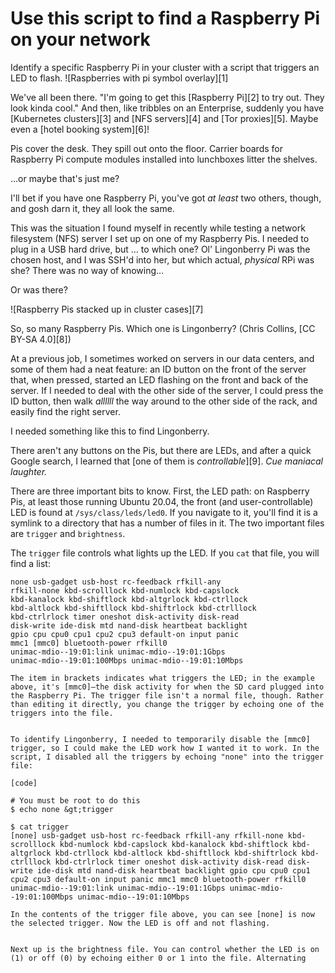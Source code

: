 [#]: collector: (lujun9972)
[#]: translator: ( )
[#]: reviewer: ( )
[#]: publisher: ( )
[#]: url: ( )
[#]: subject: (Use this script to find a Raspberry Pi on your network)
[#]: via: (https://opensource.com/article/20/6/find-raspberry-pi)
[#]: author: (Chris Collins https://opensource.com/users/clcollins)

Use this script to find a Raspberry Pi on your network
======
Identify a specific Raspberry Pi in your cluster with a script that
triggers an LED to flash.
![Raspberries with pi symbol overlay][1]

We've all been there. "I'm going to get this [Raspberry Pi][2] to try out. They look kinda cool." And then, like tribbles on an Enterprise, suddenly you have [Kubernetes clusters][3] and [NFS servers][4] and [Tor proxies][5]. Maybe even a [hotel booking system][6]!

Pis cover the desk. They spill out onto the floor. Carrier boards for Raspberry Pi compute modules installed into lunchboxes litter the shelves.

…or maybe that's just me?

I'll bet if you have one Raspberry Pi, you've got _at least_ two others, though, and gosh darn it, they all look the same.

This was the situation I found myself in recently while testing a network filesystem (NFS) server I set up on one of my Raspberry Pis. I needed to plug in a USB hard drive, but … to which one? Ol' Lingonberry Pi was the chosen host, and I was SSH'd into her, but which actual, _physical_ RPi was she? There was no way of knowing…

Or was there?

![Raspberry Pis stacked up in cluster cases][7]

So, so many Raspberry Pis. Which one is Lingonberry? (Chris Collins, [CC BY-SA 4.0][8])

At a previous job, I sometimes worked on servers in our data centers, and some of them had a neat feature: an ID button on the front of the server that, when pressed, started an LED flashing on the front and back of the server. If I needed to deal with the other side of the server, I could press the ID button, then walk _allllll_ the way around to the other side of the rack, and easily find the right server.

I needed something like this to find Lingonberry.

There aren't any buttons on the Pis, but there are LEDs, and after a quick Google search, I learned that [one of them is _controllable_][9]. _Cue maniacal laughter._

There are three important bits to know. First, the LED path: on Raspberry Pis, at least those running Ubuntu 20.04, the front (and user-controllable) LED is found at `/sys/class/leds/led0`. If you navigate to it, you'll find it is a symlink to a directory that has a number of files in it. The two important files are `trigger` and `brightness`.

The `trigger` file controls what lights up the LED. If you `cat` that file, you will find a list:

```
none usb-gadget usb-host rc-feedback rfkill-any
rfkill-none kbd-scrolllock kbd-numlock kbd-capslock
kbd-kanalock kbd-shiftlock kbd-altgrlock kbd-ctrllock
kbd-altlock kbd-shiftllock kbd-shiftrlock kbd-ctrlllock
kbd-ctrlrlock timer oneshot disk-activity disk-read
disk-write ide-disk mtd nand-disk heartbeat backlight
gpio cpu cpu0 cpu1 cpu2 cpu3 default-on input panic
mmc1 [mmc0] bluetooth-power rfkill0
unimac-mdio--19:01:link unimac-mdio--19:01:1Gbps
unimac-mdio--19:01:100Mbps unimac-mdio--19:01:10Mbps
```


    The item in brackets indicates what triggers the LED; in the example above, it's [mmc0]—the disk activity for when the SD card plugged into the Raspberry Pi. The trigger file isn't a normal file, though. Rather than editing it directly, you change the trigger by echoing one of the triggers into the file.


    To identify Lingonberry, I needed to temporarily disable the [mmc0] trigger, so I could make the LED work how I wanted it to work. In the script, I disabled all the triggers by echoing "none" into the trigger file:

    [code]

```
# You must be root to do this
$ echo none &gt;trigger

$ cat trigger
[none] usb-gadget usb-host rc-feedback rfkill-any rfkill-none kbd-scrolllock kbd-numlock kbd-capslock kbd-kanalock kbd-shiftlock kbd-altgrlock kbd-ctrllock kbd-altlock kbd-shiftllock kbd-shiftrlock kbd-ctrlllock kbd-ctrlrlock timer oneshot disk-activity disk-read disk-write ide-disk mtd nand-disk heartbeat backlight gpio cpu cpu0 cpu1 cpu2 cpu3 default-on input panic mmc1 mmc0 bluetooth-power rfkill0 unimac-mdio--19:01:link unimac-mdio--19:01:1Gbps unimac-mdio--19:01:100Mbps unimac-mdio--19:01:10Mbps
```

    
```
In the contents of the trigger file above, you can see [none] is now the selected trigger. Now the LED is off and not flashing.


Next up is the brightness file. You can control whether the LED is on (1) or off (0) by echoing either 0 or 1 into the file. Alternating 
